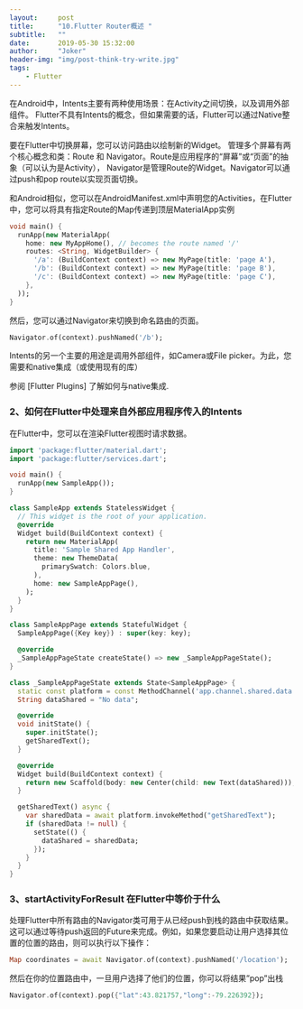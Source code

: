 ```yaml
---
layout:     post
title:      "10.Flutter Router概述 "
subtitle:   ""
date:       2019-05-30 15:32:00
author:     "Joker"
header-img: "img/post-think-try-write.jpg"
tags:
    - Flutter
---
```



在Android中，Intents主要有两种使用场景：在Activity之间切换，以及调用外部组件。 Flutter不具有Intents的概念，但如果需要的话，Flutter可以通过Native整合来触发Intents。

要在Flutter中切换屏幕，您可以访问路由以绘制新的Widget。 管理多个屏幕有两个核心概念和类：Route 和 Navigator。Route是应用程序的“屏幕”或“页面”的抽象（可以认为是Activity）， Navigator是管理Route的Widget。Navigator可以通过push和pop route以实现页面切换。

和Android相似，您可以在AndroidManifest.xml中声明您的Activities，在Flutter中，您可以将具有指定Route的Map传递到顶层MaterialApp实例

```dart
void main() {
  runApp(new MaterialApp(
    home: new MyAppHome(), // becomes the route named '/'
    routes: <String, WidgetBuilder> {
      '/a': (BuildContext context) => new MyPage(title: 'page A'),
      '/b': (BuildContext context) => new MyPage(title: 'page B'),
      '/c': (BuildContext context) => new MyPage(title: 'page C'),
    },
  ));
}
```

然后，您可以通过Navigator来切换到命名路由的页面。

```dart
Navigator.of(context).pushNamed('/b');
```

Intents的另一个主要的用途是调用外部组件，如Camera或File picker。为此，您需要和native集成（或使用现有的库）

参阅 [Flutter Plugins] 了解如何与native集成.

### 2、如何在Flutter中处理来自外部应用程序传入的Intents

在Flutter中，您可以在渲染Flutter视图时请求数据。

```dart
import 'package:flutter/material.dart';
import 'package:flutter/services.dart';

void main() {
  runApp(new SampleApp());
}

class SampleApp extends StatelessWidget {
  // This widget is the root of your application.
  @override
  Widget build(BuildContext context) {
    return new MaterialApp(
      title: 'Sample Shared App Handler',
      theme: new ThemeData(
        primarySwatch: Colors.blue,
      ),
      home: new SampleAppPage(),
    );
  }
}

class SampleAppPage extends StatefulWidget {
  SampleAppPage({Key key}) : super(key: key);

  @override
  _SampleAppPageState createState() => new _SampleAppPageState();
}

class _SampleAppPageState extends State<SampleAppPage> {
  static const platform = const MethodChannel('app.channel.shared.data');
  String dataShared = "No data";

  @override
  void initState() {
    super.initState();
    getSharedText();
  }

  @override
  Widget build(BuildContext context) {
    return new Scaffold(body: new Center(child: new Text(dataShared)));
  }

  getSharedText() async {
    var sharedData = await platform.invokeMethod("getSharedText");
    if (sharedData != null) {
      setState(() {
        dataShared = sharedData;
      });
    }
  }
}
```

### 3、startActivityForResult 在Flutter中等价于什么

处理Flutter中所有路由的Navigator类可用于从已经push到栈的路由中获取结果。 这可以通过等待push返回的Future来完成。例如，如果您要启动让用户选择其位置的位置的路由，则可以执行以下操作：

```dart
Map coordinates = await Navigator.of(context).pushNamed('/location');
```

然后在你的位置路由中，一旦用户选择了他们的位置，你可以将结果”pop”出栈

```dart
Navigator.of(context).pop({"lat":43.821757,"long":-79.226392});
```






